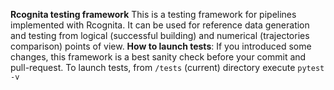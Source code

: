 **Rcognita testing framework**
This is a testing framework for pipelines implemented with Rcognita. It can be used for reference data generation and testing from logical (successful building) and numerical (trajectories comparison) points of view.
__How to launch tests__:
If you introduced some changes, this framework is a best sanity check before your commit and pull-request.
To launch tests, from `/tests` (current) directory execute `pytest -v`